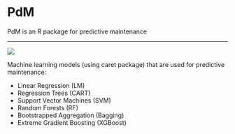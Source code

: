 # PdM
PdM is an R package for predictive maintenance
_________________________________________________
![](https://github.com/forvis/PdM/blob/main/data/Pdm2019.PNG)

Machine learning models (using caret package) that are used for predictive maintenance:

- Linear Regression (LM)
- Regression Trees (CART)
- Support Vector Machines (SVM)
- Random Forests (RF)
- Bootstrapped Aggregation (Bagging)
- Extreme Gradient Boosting (XGBoost)
